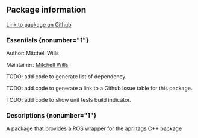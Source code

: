 <div id='apriltags_ros-autogenerated' markdown='1'>


<!-- do not edit this file, autogenerated -->

## Package information 

[Link to package on Github](github:org=duckietown,repo=Software,path=apriltags_ros/apriltags_ros,branch=master)

### Essentials {nonumber="1"}

Author: Mitchell Wills

Maintainer: [Mitchell Wills](mailto:mwills@wpi.edu)

TODO: add code to generate list of dependency.

TODO: add code to generate a link to a Github issue table for this package.

TODO: add code to show unit tests build indicator.

### Descriptions {nonumber="1"}

A package that provides a ROS wrapper for the apriltags C++ package



</div>

